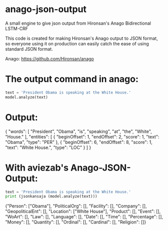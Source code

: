 # anago-json-output
A small engine to give json output from Hironsan's Anago Bidirectional LSTM-CRF

This code is created for making Hironsan's Anago output to JSON format, so everyone using it on production can easily catch the ease of using standard JSON format.

Anago: https://github.com/Hironsan/anago

# The output command in anago:
```python
text = 'President Obama is speaking at the White House.'
model.analyze(text)
```
# Output:
{
    "words": [
        "President",
        "Obama",
        "is",
        "speaking",
        "at",
        "the",
        "White",
        "House."
    ],
    "entities": [
        {
            "beginOffset": 1,
            "endOffset": 2,
            "score": 1,
            "text": "Obama",
            "type": "PER"
        },
        {
            "beginOffset": 6,
            "endOffset": 8,
            "score": 1,
            "text": "White House.",
            "type": "LOC"
        }
    ]
}

# With aviezab's Anago-JSON-Output:
```python
text = 'President Obama is speaking at the White House.'
print (jsonkansaja (model.analyze(text)))
```

{"Person": ["Obama"], "PoliticalOrg": [], "Facility": [], "Company": [], "GeopoliticalEnt": [], "Location": ["White House"], "Product": [], "Event": [], "WoArt": [], "Law": [], "Language": [], "Date": [], "Time": [], "Percentage": [], "Money": [], "Quantity": [], "Ordinal": [], "Cardinal": [], "Religion": []}

